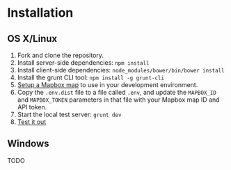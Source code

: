 # Installation

## OS X/Linux
1. Fork and clone the repository.
2. Install server-side dependencies: `npm install`
3. Install client-side dependencies: `node_modules/bower/bin/bower install`
4. Install the grunt CLI tool: `npm install -g grunt-cli`
5. [Setup a Mapbox map](https://www.mapbox.com/help/creating-new-map/) to use in your development environment.
6. Copy the `.env.dist` file to a file called `.env`, and update the `MAPBOX_ID` and `MAPBOX_TOKEN` parameters in that file with your Mapbox map ID and API token.
7. Start the local test server: `grunt dev`
8. [Test it out](http://localhost:3000)

## Windows
TODO
